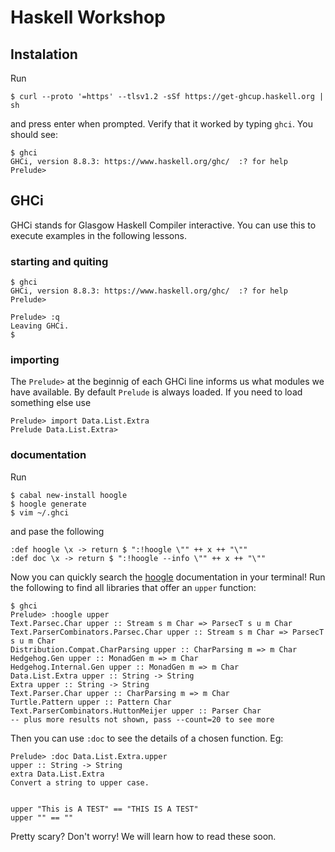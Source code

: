 # Haskell Workshop

## Instalation

Run

```
$ curl --proto '=https' --tlsv1.2 -sSf https://get-ghcup.haskell.org | sh
```

and press enter when prompted.
Verify that it worked by typing `ghci`. You should see:

```
$ ghci
GHCi, version 8.8.3: https://www.haskell.org/ghc/  :? for help
Prelude>
```

## GHCi

GHCi stands for Glasgow Haskell Compiler interactive. You can use this to execute examples in the following lessons.

### starting and quiting

```
$ ghci
GHCi, version 8.8.3: https://www.haskell.org/ghc/  :? for help
Prelude>
```

```
Prelude> :q
Leaving GHCi.
$
```

### importing

The `Prelude>` at the beginnig of each GHCi line informs us what modules we have available. By default `Prelude` is always loaded. If you need to load something else use

```
Prelude> import Data.List.Extra
Prelude Data.List.Extra>
```

### documentation

Run

```
$ cabal new-install hoogle
$ hoogle generate
$ vim ~/.ghci
```

and pase the following

```
:def hoogle \x -> return $ ":!hoogle \"" ++ x ++ "\""
:def doc \x -> return $ ":!hoogle --info \"" ++ x ++ "\""
```

Now you can quickly search the [hoogle](https://hoogle.haskell.org/) documentation in your terminal! Run the following to find all libraries that offer an `upper` function:

```
$ ghci
Prelude> :hoogle upper
Text.Parsec.Char upper :: Stream s m Char => ParsecT s u m Char
Text.ParserCombinators.Parsec.Char upper :: Stream s m Char => ParsecT s u m Char
Distribution.Compat.CharParsing upper :: CharParsing m => m Char
Hedgehog.Gen upper :: MonadGen m => m Char
Hedgehog.Internal.Gen upper :: MonadGen m => m Char
Data.List.Extra upper :: String -> String
Extra upper :: String -> String
Text.Parser.Char upper :: CharParsing m => m Char
Turtle.Pattern upper :: Pattern Char
Text.ParserCombinators.HuttonMeijer upper :: Parser Char
-- plus more results not shown, pass --count=20 to see more
```

Then you can use `:doc` to see the details of a chosen function. Eg:

```
Prelude> :doc Data.List.Extra.upper
upper :: String -> String
extra Data.List.Extra
Convert a string to upper case.


upper "This is A TEST" == "THIS IS A TEST"
upper "" == ""
```

Pretty scary? Don't worry! We will learn how to read these soon.

